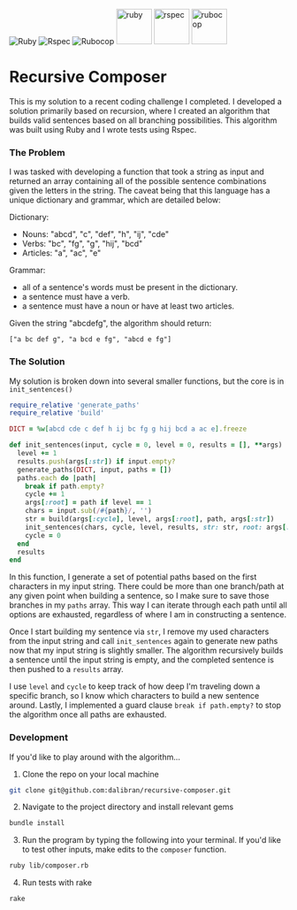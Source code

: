 ![Ruby](https://dl.dropboxusercontent.com/u/10661713/ruby.png)
![Rspec](https://dl.dropboxusercontent.com/u/10661713/rspec.png)
![Rubocop](https://dl.dropboxusercontent.com/u/10661713/rubocop.png)
<img src="https://orig06.deviantart.net/9941/f/2013/261/a/f/ruby_minimal_logo_by_oscarito201094-d6mvh10.png" alt="ruby" width="64px" height="64px">
<img src="http://rspec.info/images/logo.png" alt="rspec" width="64px" height="64px">
<img src="https://cdn.worldvectorlogo.com/logos/rubocop.svg" alt="rubocop" width="64px" height="64px">

<h1>Recursive Composer</h1>

This is my solution to a recent coding challenge I completed. I developed a solution primarily based on recursion, where I created an algorithm that builds valid sentences based on all branching possibilities. This algorithm was built using Ruby and I wrote tests using Rspec.

<h3>The Problem</h3>

I was tasked with developing a function that took a string as input and returned an array containing all of the possible sentence combinations given the letters in the string. The caveat being that this language has a unique dictionary and grammar, which are detailed below:

Dictionary:
- Nouns: "abcd", "c", "def", "h", "ij", "cde"
- Verbs: "bc", "fg", "g", "hij", "bcd"
- Articles: "a", "ac", "e"

Grammar:
- all of a sentence's words must be present in the dictionary.
- a sentence must have a verb.
- a sentence must have a noun or have at least two articles.

Given the string "abcdefg", the algorithm should return:

`["a bc def g", "a bcd e fg", "abcd e fg"]`

<h3>The Solution</h3>

My solution is broken down into several smaller functions, but the core is in `init_sentences()`

```ruby
require_relative 'generate_paths'
require_relative 'build'

DICT = %w[abcd cde c def h ij bc fg g hij bcd a ac e].freeze

def init_sentences(input, cycle = 0, level = 0, results = [], **args)
  level += 1
  results.push(args[:str]) if input.empty?
  generate_paths(DICT, input, paths = [])
  paths.each do |path|
    break if path.empty?
    cycle += 1
    args[:root] = path if level == 1
    chars = input.sub(/#{path}/, '')
    str = build(args[:cycle], level, args[:root], path, args[:str])
    init_sentences(chars, cycle, level, results, str: str, root: args[:root])
    cycle = 0
  end
  results
end
```

In this function, I generate a set of potential paths based on the first characters in my input string. There could be more than one branch/path at any given point when building a sentence, so I make sure to save those branches in my `paths` array. This way I can iterate through each path until all options are exhausted, regardless of where I am in constructing a sentence.

Once I start building my sentence via `str`, I remove my used characters from the input string and call `init_sentences` again to generate new paths now that my input string is slightly smaller. The algorithm recursively builds a sentence until the input string is empty, and the completed sentence is then pushed to a `results` array.

I use `level` and `cycle` to keep track of how deep I'm traveling down a specific branch, so I know which characters to build a new sentence around. Lastly, I implemented a guard clause `break if path.empty?` to stop the algorithm once all paths are exhausted.


<h3>Development</h3>

If you'd like to play around with the algorithm...

1. Clone the repo on your local machine

```zsh
git clone git@github.com:dalibran/recursive-composer.git
```

2. Navigate to the project directory and install relevant gems

```zsh
bundle install
```

3. Run the program by typing the following into your terminal. If you'd like to test other inputs, make edits to the `composer` function.

```zsh
ruby lib/composer.rb
```

4. Run tests with rake
```zsh
rake
```
